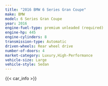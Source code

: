 ```yaml
---
title: "2016 BMW 6 Series Gran Coupe"
make: BMW
model: 6 Series Gran Coupe
year: 2016
engine-fuel-type: premium unleaded (required)
engine-hp: 445
engine-cylinders: 8
transmission-type: Automatic
driven-wheels: Rear wheel drive
number-of-doors: 4
market-category: Luxury,High-Performance
vehicle-size: Large
vehicle-style: Sedan
---
```


{{< car_info >}}
